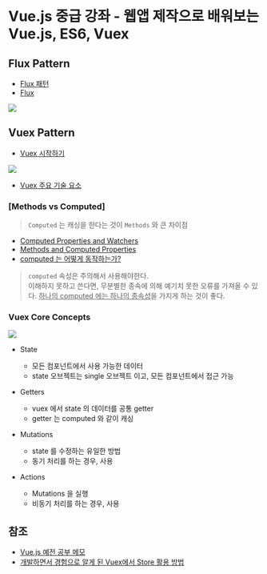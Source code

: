# Vue.js 중급 강좌 - 웹앱 제작으로 배워보는 Vue.js, ES6, Vuex

## Flux Pattern
  - [Flux 패턴](https://pcconsoleoraksil.tistory.com/305)
  - [Flux](https://haruair.github.io/flux/docs/overview.html)

![](https://haruair.github.io/flux/img/flux-simple-f8-diagram-explained-1300w.png)

## Vuex Pattern

  - [Vuex 시작하기](https://joshua1988.github.io/web-development/vuejs/vuex-start/)

![](https://joshua1988.github.io/images/posts/web/vuejs/vuex-1/vuex-state-one-way-data-flow.png)


  - [Vuex 주요 기술 요소](https://ict-nroo.tistory.com/107)

### [Methods vs Computed]  

> `Computed` 는 캐싱을 한다는 것이 `Methods` 와 큰 차이점

  - [Computed Properties and Watchers](https://vuejs.org/v2/guide/computed.html)
  - [Methods and Computed Properties](https://medium.com/fullstackio/30-days-of-vue-methods-and-computed-properties-8cc11e147081)
  - [computed 는 어떻게 동작하는가?](https://mygumi.tistory.com/311)

> `computed` 속성은 주의해서 사용해야한다.  
> 이해하지 못하고 쓴다면, 무분별한 종속에 의해 예기치 못한 오류를 가져올 수 있다. 
> <U>하나의 computed 에는 하나의 종속성</U>을 가지게 하는 것이 좋다.

### Vuex Core Concepts

![](https://joshua1988.github.io/images/posts/web/vuejs/vuex-1/vuex-diagram.png)

 - State
   - 모든 컴포넌트에서 사용 가능한 데이터 
   - state 오브젝트는 single 오브젝트 이고, 모든 컴포넌트에서 접근 가능

 - Getters
   - vuex 에서 state 의 데이터를 공통 getter 
   - getter 는 computed 와 같이 캐싱

 - Mutations
   - state 를 수정하는 유일한 방법
   - 동기 처리를 하는 경우, 사용

 - Actions
   - Mutations 을 실행
   - 비동기 처리를 하는 경우, 사용

## 참조
  - [Vue.js 예전 공부 메모](https://velog.io/@kameals/2019-11-13-1111-%EC%9E%91%EC%84%B1%EB%90%A8)
  - [개발하면서 경험으로 알게 된 Vuex에서 Store 활용 방법](https://uxgjs.tistory.com/149)
